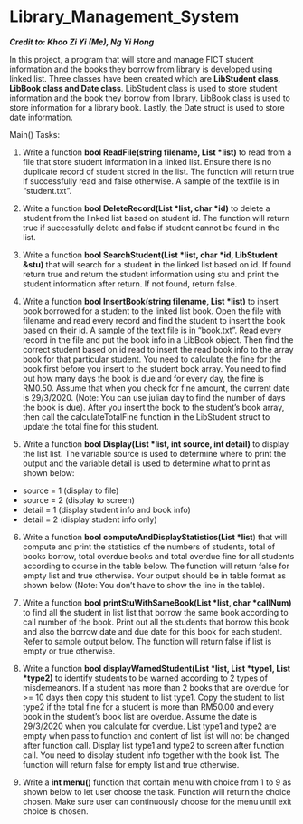 # Library_Management_System

***Credit to: Khoo Zi Yi (Me), Ng Yi Hong***

In this project, a program that will store and manage FICT student information and the books they borrow from library is developed using linked list. Three classes have been created which are **LibStudent class, LibBook class and Date class**. LibStudent class is used to store student information and the book they borrow from library. LibBook class is used to store information for a library book. Lastly, the Date struct is used to store date information.


Main() Tasks:

1.	Write a function **bool ReadFile(string filename, List \*list)** to read from a file that store student information in a linked list. Ensure there is no duplicate record of student stored in the list. The function will return true if successfully read and false otherwise. A sample of the textfile is in “student.txt”.

2.	Write a function **bool DeleteRecord(List \*list, char \*id)** to delete a student from the linked list based on student id. The function will return true if successfully delete and false if student cannot be found in the list.

3.	Write a function **bool SearchStudent(List \*list, char \*id, LibStudent &stu)** that will search for a student in the linked list based on id. If found return true and return the student information using stu and print the student information after return. If not found, return false.  

4.	Write a function **bool InsertBook(string filename, List \*list)** to insert book borrowed for a student to the linked list book. Open the file with filename and read every record and find the student to insert the book based on their id. A sample of the text file is in “book.txt”.  Read every record in the file and put the book info in a LibBook object. Then find the correct student based on id read to insert the read book info to the array book for that particular student. You need to calculate the fine for the book first before you insert to the student book array. You need to find out how many days the book is due and for every day, the fine is RM0.50. Assume that when you check for fine amount, the current date is 29/3/2020. (Note: You can use julian day to find the number of days the book is due). After you insert the book to the student’s book array, then call the calculateTotalFine function in the LibStudent struct to update the total fine for this student.    

5.	Write a function **bool Display(List \*list, int source, int detail)** to display the list list. The variable source is used to determine where to print the output and the variable detail is used to determine what to print as shown below:

- source = 1 (display to file)
- source = 2 (display to screen)
- detail = 1 (display student info and book info)
- detail = 2 (display student info only)


6.	Write a function **bool computeAndDisplayStatistics(List \*list**) that will compute and print the statistics of the numbers of students, total of books borrow, total overdue books and total overdue fine for all students according to course in the table below. The function will return false for empty list and true otherwise. Your output should be in table format as shown below (Note: You don’t have to show the line in the table).


7.	Write a function **bool printStuWithSameBook(List \*list, char \*callNum)** to find all the student in list list that borrow the same book according to call number of the book. Print out all the students that borrow this book and also the borrow date and due date for this book for each student. Refer to sample output below. The function will return false if list is empty or true otherwise. 

8.	Write a function **bool displayWarnedStudent(List \*list, List \*type1, List \*type2)** to identify students to be warned according to 2 types of misdemeanors. If a student has more than 2 books that are overdue for >= 10 days then copy this student to list type1. Copy the student to list type2 if the total fine for a student is more than RM50.00 and every book in the student’s book list are overdue. Assume the date is 29/3/2020 when you calculate for overdue. List type1 and type2 are empty when pass to function and content of list list will not be changed after function call. Display list type1 and type2 to screen after function call. You need to display student info together with the book list. The function will return false for empty list and true otherwise.

9.	Write a **int menu()** function that contain menu with choice from 1 to 9 as shown below to let user choose the task. Function will return the choice chosen. Make sure user can continuously choose for the menu until exit choice is chosen.
